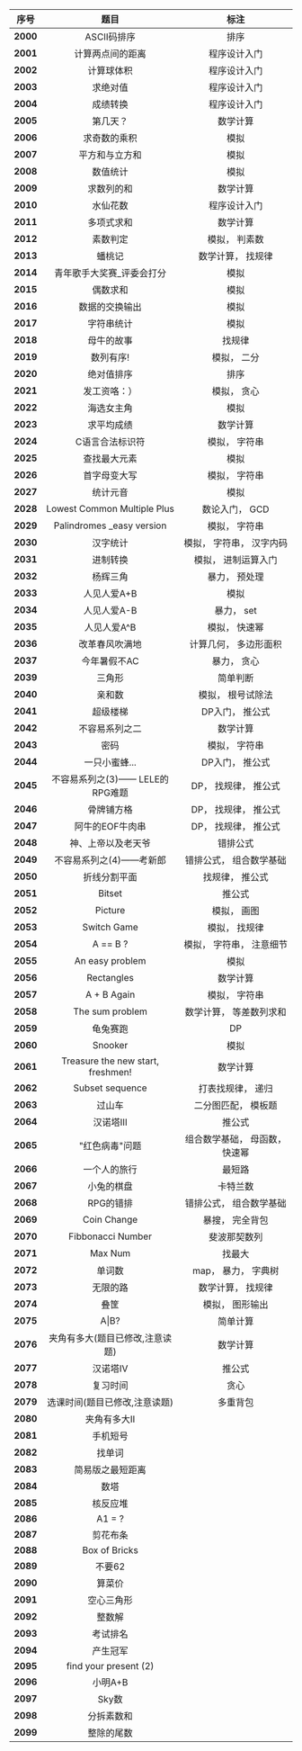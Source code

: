 | 序号 | 题目 | 标注 |
| :-: | :-: | :-: |
| **2000** | ASCII码排序 | 排序 |
| **2001** | 计算两点间的距离 | 程序设计入门 |
| **2002** | 计算球体积 | 程序设计入门 |
| **2003** | 求绝对值 | 程序设计入门 |
| **2004** | 成绩转换 | 程序设计入门 |
| **2005** | 第几天？ | 数学计算 |
| **2006** | 求奇数的乘积 | 模拟 |
| **2007** | 平方和与立方和 | 模拟 |
| **2008** | 数值统计 | 模拟 |
| **2009** | 求数列的和 | 数学计算 |
| **2010** | 水仙花数 | 程序设计入门 |
| **2011** | 多项式求和 | 数学计算 |
| **2012** | 素数判定 | 模拟， 判素数 |
| **2013** | 蟠桃记 | 数学计算， 找规律 |
| **2014** | 青年歌手大奖赛_评委会打分 | 模拟 |
| **2015** | 偶数求和 | 模拟 |
| **2016** | 数据的交换输出 | 模拟 |
| **2017** | 字符串统计 | 模拟 |
| **2018** | 母牛的故事 | 找规律 |
| **2019** | 数列有序! | 模拟， 二分 |
| **2020** | 绝对值排序 | 排序 |
| **2021** | 发工资咯：） | 模拟， 贪心 |
| **2022** | 海选女主角 | 模拟 |
| **2023** | 求平均成绩 | 数学计算 |
| **2024** | C语言合法标识符 | 模拟， 字符串 |
| **2025** | 查找最大元素 | 模拟 |
| **2026** | 首字母变大写 | 模拟， 字符串 |
| **2027** | 统计元音 | 模拟 |
| **2028** | Lowest Common Multiple Plus | 数论入门， GCD |
| **2029** | Palindromes \_easy version | 模拟， 字符串 |
| **2030** | 汉字统计 | 模拟， 字符串， 汉字内码 |
| **2031** | 进制转换 | 模拟， 进制运算入门 |
| **2032** | 杨辉三角 | 暴力， 预处理 |
| **2033** | 人见人爱A+B | 模拟 |
| **2034** | 人见人爱A-B | 暴力， set |
| **2035** | 人见人爱A^B | 模拟， 快速幂 |
| **2036** | 改革春风吹满地 | 计算几何， 多边形面积 |
| **2037** | 今年暑假不AC | 暴力， 贪心 |
| **2039** | 三角形 | 简单判断 |
| **2040** | 亲和数 | 模拟， 根号试除法 |
| **2041** | 超级楼梯 | DP入门， 推公式 |
| **2042** | 不容易系列之二 | 数学计算 |
| **2043** | 密码 | 模拟， 字符串 |
| **2044** | 一只小蜜蜂... | DP入门， 推公式 |
| **2045** | 不容易系列之(3)—— LELE的RPG难题 | DP， 找规律， 推公式 |
| **2046** | 骨牌铺方格 | DP， 找规律， 推公式 |
| **2047** | 阿牛的EOF牛肉串 | DP， 找规律， 推公式 |
| **2048** | 神、上帝以及老天爷 | 错排公式 |
| **2049** | 不容易系列之(4)——考新郎 | 错排公式， 组合数学基础 |
| **2050** | 折线分割平面 | 找规律， 推公式 |
| **2051** | Bitset | 推公式 |
| **2052** | Picture | 模拟， 画图 |
| **2053** | Switch Game | 模拟， 找规律 |
| **2054** | A == B ? | 模拟， 字符串， 注意细节 |
| **2055** | An easy problem | 模拟 |
| **2056** | Rectangles | 数学计算 |
| **2057** | A + B Again | 模拟， 字符串 |
| **2058** | The sum problem | 数学计算， 等差数列求和 |
| **2059** | 龟兔赛跑 | DP |
| **2060** | Snooker | 模拟 |
| **2061** | Treasure the new start, freshmen! | 数学计算 |
| **2062** | Subset sequence | 打表找规律， 递归 |
| **2063** | 过山车 | 二分图匹配， 模板题 |
| **2064** | 汉诺塔III | 推公式 |
| **2065** | "红色病毒"问题 | 组合数学基础， 母函数， 快速幂 |
| **2066** | 一个人的旅行 | 最短路 |
| **2067** | 小兔的棋盘 | 卡特兰数 |
| **2068** | RPG的错排 | 错排公式， 组合数学基础 |
| **2069** | Coin Change | 暴搜， 完全背包 |
| **2070** | Fibbonacci Number | 斐波那契数列 |
| **2071** | Max Num | 找最大 |
| **2072** | 单词数 | map， 暴力， 字典树 |
| **2073** | 无限的路 | 数学计算， 找规律 |
| **2074** | 叠筐 | 模拟， 图形输出 |
| **2075** | A\|B? | 简单计算 |
| **2076** | 夹角有多大(题目已修改,注意读题) | 数学计算 |
| **2077** | 汉诺塔IV | 推公式 |
| **2078** | 复习时间 | 贪心 |
| **2079** | 选课时间(题目已修改,注意读题) | 多重背包 |
| **2080** | 夹角有多大II | |
| **2081** | 手机短号 | |
| **2082** | 找单词 | |
| **2083** | 简易版之最短距离 | |
| **2084** | 数塔 | |
| **2085** | 核反应堆 | |
| **2086** | A1 = ? | |
| **2087** | 剪花布条 | |
| **2088** | Box of Bricks | |
| **2089** | 不要62 | |
| **2090** | 算菜价 | |
| **2091** | 空心三角形 | |
| **2092** | 整数解 | |
| **2093** | 考试排名 | |
| **2094** | 产生冠军 | |
| **2095** | find your present (2) | |
| **2096** | 小明A+B | |
| **2097** | Sky数 | |
| **2098** | 分拆素数和 | |
| **2099** | 整除的尾数 | |
